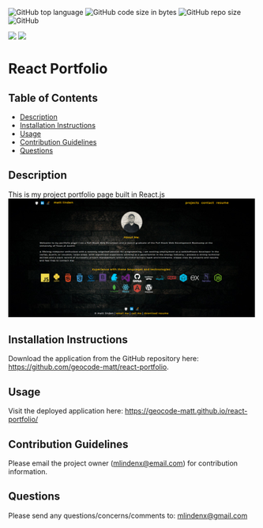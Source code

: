 ![GitHub top language](https://img.shields.io/github/languages/top/geocode-matt/react-portfolio)
![GitHub code size in bytes](https://img.shields.io/github/languages/code-size/geocode-matt/react-portfolio)
![GitHub repo size](https://img.shields.io/github/repo-size/geocode-matt/react-portfolio)
![GitHub](https://img.shields.io/github/license/geocode-matt/react-portfolio)

<p align="left">
    <img src="https://img.shields.io/badge/javascript-yellow" />
    <img src="https://img.shields.io/badge/react-orange" />
</p>

# React Portfolio

  ## Table of Contents
  * [Description](#description)
  * [Installation Instructions](#installation-instructions)
  * [Usage](#usage)
  * [Contribution Guidelines](#contribution-guidelines)
  * [Questions](#questions)
  
  ## Description
  This is my project portfolio page built in React.js
    <img src="./src/assets/images/screenshot2.png">

  ## Installation Instructions
  Download the application from the GitHub repository here: https://github.com/geocode-matt/react-portfolio.

  ## Usage
  Visit the deployed application here:
        https://geocode-matt.github.io/react-portfolio/
        
  ## Contribution Guidelines
  Please email the project owner (mlindenx@email.com) for contribution information. 

  ## Questions
  Please send any questions/concerns/comments to: mlindenx@gmail.com

